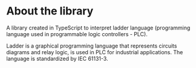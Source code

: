 # About the library

A library created in TypeScript to interpret ladder language (programming language used in programmable logic controllers - PLC).

Ladder is a graphical programming language that represents circuits diagrams and relay logic, is used in PLC for industrial applications. The language is standardized by
IEC 61131-3.
